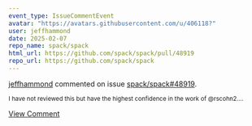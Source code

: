 ```yaml
---
event_type: IssueCommentEvent
avatar: "https://avatars.githubusercontent.com/u/406118?"
user: jeffhammond
date: 2025-02-07
repo_name: spack/spack
html_url: https://github.com/spack/spack/pull/48919
repo_url: https://github.com/spack/spack
---
```


<a href='https://github.com/jeffhammond' target='_blank'>jeffhammond</a> commented on issue <a href='https://github.com/spack/spack/pull/48919' target='_blank'>spack/spack#48919</a>.

<small>I have not reviewed this but have the highest confidence in the work of @rscohn2....</small>

<a href='https://github.com/spack/spack/pull/48919' target='_blank'>View Comment</a>